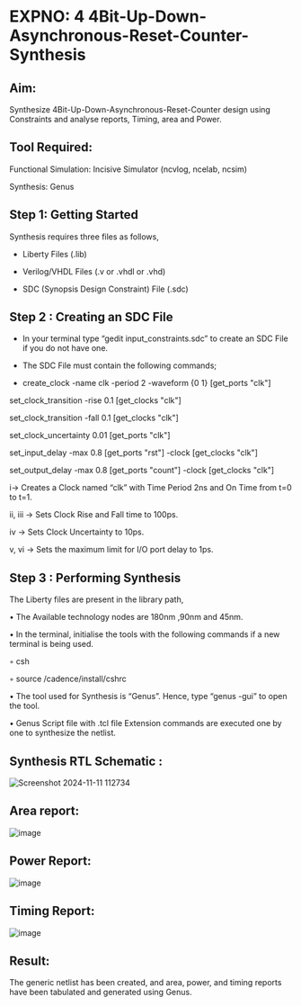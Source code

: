 #  EXPNO: 4  4Bit-Up-Down-Asynchronous-Reset-Counter-Synthesis

## Aim:

Synthesize 4Bit-Up-Down-Asynchronous-Reset-Counter design using Constraints and analyse reports, Timing, area and Power.

## Tool Required:

Functional Simulation: Incisive Simulator (ncvlog, ncelab, ncsim)

Synthesis: Genus

## Step 1: Getting Started

Synthesis requires three files as follows,

+ Liberty Files (.lib)

+ Verilog/VHDL Files (.v or .vhdl or .vhd)

+ SDC (Synopsis Design Constraint) File (.sdc)

 ## Step 2 : Creating an SDC File

+	In your terminal type “gedit input_constraints.sdc” to create an SDC File if you do not have one.

+	The SDC File must contain the following commands;

- create_clock -name clk -period 2 -waveform {0 1} [get_ports "clk"]

set_clock_transition -rise 0.1 [get_clocks "clk"]

set_clock_transition -fall 0.1 [get_clocks "clk"]

set_clock_uncertainty 0.01 [get_ports "clk"]

set_input_delay -max 0.8 [get_ports "rst"] -clock [get_clocks "clk"]

set_output_delay -max 0.8 [get_ports "count"] -clock [get_clocks "clk"]

i→ Creates a Clock named “clk” with Time Period 2ns and On Time from t=0 to t=1.

ii, iii → Sets Clock Rise and Fall time to 100ps.

iv → Sets Clock Uncertainty to 10ps.

v, vi → Sets the maximum limit for I/O port delay to 1ps.

## Step 3 : Performing Synthesis

The Liberty files are present in the library path,

• The Available technology nodes are 180nm ,90nm and 45nm.

• In the terminal, initialise the tools with the following commands if a new terminal is being
used.

◦ csh

◦ source /cadence/install/cshrc

• The tool used for Synthesis is “Genus”. Hence, type “genus -gui” to open the tool.

• Genus Script file with .tcl file Extension commands are executed one by one to synthesize the netlist.

## Synthesis RTL Schematic :
![Screenshot 2024-11-11 112734](https://github.com/user-attachments/assets/a5d05b93-fc0b-41f8-aac7-361182d7cdf8)

## Area report:
![image](https://github.com/user-attachments/assets/cbd6504c-e025-4fc7-b123-6c4dfe111901)

## Power Report:
![image](https://github.com/user-attachments/assets/aa2e5a83-2800-4946-a3e4-2bba4660fe27)

## Timing Report: 
![image](https://github.com/user-attachments/assets/e2fd13a5-4c90-4a92-b290-e10534c5b635)

## Result: 
The generic netlist has been created, and area, power, and timing reports have been tabulated and generated using Genus.





